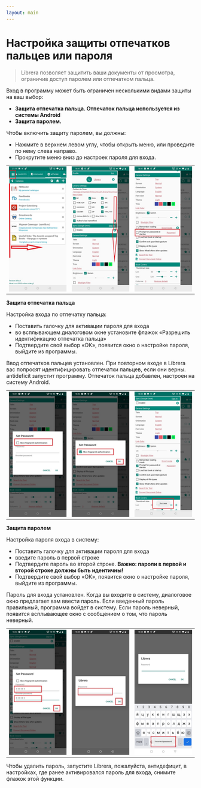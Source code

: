 ```yaml
---
layout: main
---
```


# Настройка защиты отпечатков пальцев или пароля

> Librera позволяет защитить ваши документы от просмотра, ограничив доступ паролем или отпечатком пальца.

Вход в программу может быть ограничен несколькими видами защиты на ваш выбор:

* **Защита отпечатка пальца. Отпечаток пальца используется из системы Android**
* **Защита паролем.**

Чтобы включить защиту паролем, вы должны:

* Нажмите в верхнем левом углу, чтобы открыть меню, или проведите по нему слева направо.
* Прокрутите меню вниз до настроек пароля для входа.

||||
|-|-|-|
|![](1.jpg)|![](2.jpg)|![](3.jpg)|

**Защита отпечатка пальца**

Настройка входа по отпечатку пальца:
* Поставить галочку для активации пароля для входа
* во всплывающем диалоговом окне установите флажок «Разрешить идентификацию отпечатка пальца»
* Подтвердите свой выбор «ОК», появится окно о настройке пароля, выйдите из программы.

Ввод отпечатков пальцев установлен. При повторном входе в Librera вас попросят идентифицировать отпечатки пальцев, если они верны.
antideficit запустит программу. Отпечаток пальца добавлен, настроен на систему Android.

||||
|-|-|-|
|![](4.jpg)|![](5.jpg)|![](7.jpg)|

**Защита паролем**

Настройка пароля входа в систему:

* Поставить галочку для активации пароля для входа
* введите пароль в первой строке
* Подтвердите пароль во второй строке. **Важно: пароли в первой и второй строке должны быть идентичны!**
* Подтвердите свой выбор «ОК», появится окно о настройке пароля, выйдите из программы.

Пароль для входа установлен. Когда вы входите в систему, диалоговое окно предлагает вам ввести пароль. Если введенный пароль правильный, программа войдет в систему. Если пароль неверный, появится всплывающее окно с сообщением о том, что пароль неверный.

||||
|-|-|-|
|![](6.jpg)|![](8.jpg)|![](10.jpg)|

Чтобы удалить пароль, запустите Librera, пожалуйста, антидефицит, в настройках, где ранее активировался пароль для входа, снимите флажок этой функции.
